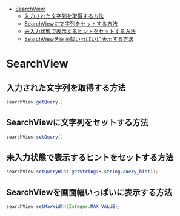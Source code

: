 <!-- TOC depthFrom:1 depthTo:6 withLinks:1 updateOnSave:1 orderedList:0 -->

- [SearchView](#searchview)
	- [入力された文字列を取得する方法](#入力された文字列を取得する方法)
	- [SearchViewに文字列をセットする方法](#searchviewに文字列をセットする方法)
	- [未入力状態で表示するヒントをセットする方法](#未入力状態で表示するヒントをセットする方法)
	- [SearchViewを画面幅いっぱいに表示する方法](#searchviewを画面幅いっぱいに表示する方法)

<!-- /TOC -->


# SearchView

## 入力された文字列を取得する方法

```Java
searchView.getQuery()
```


## SearchViewに文字列をセットする方法

```Java
searchView.setQuery()
```


## 未入力状態で表示するヒントをセットする方法

```Java
searchView.setQueryHint(getString(R.string.query_hint));
```


## SearchViewを画面幅いっぱいに表示する方法

```Java
searchView.setMaxWidth(Integer.MAX_VALUE);
```


